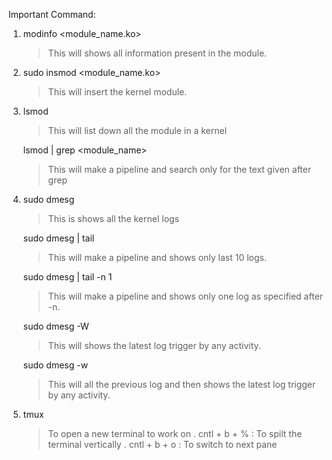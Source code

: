 Important Command:

1. modinfo <module_name.ko>
    > This will shows all information present in the module.

2. sudo insmod <module_name.ko>
    > This will insert the kernel module.

3. lsmod
    > This will list down all the module in a kernel
    
    lsmod | grep <module_name>
    > This will make a pipeline and search only for the text given after grep

4. sudo dmesg
    > This is shows all the kernel logs
    
    sudo dmesg | tail
    > This will make a pipeline and shows only last 10 logs.
    
    sudo dmesg | tail -n 1
    > This will make a pipeline and shows only one log as specified after -n.

    sudo dmesg -W
    > This will shows the latest log trigger by any activity.

    sudo dmesg -w
    > This will all the previous log and then shows the latest log trigger by any activity.

5. tmux
    > To open a new terminal to work on
        . cntl + b + % : To spilt the terminal vertically
        . cntl + b + o : To switch to next pane
